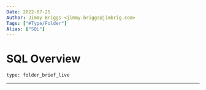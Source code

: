```yaml
---
Date: 2022-07-25
Author: Jimmy Briggs <jimmy.briggs@jimbrig.com>
Tags: ["#Type/Folder"]
Alias: ["SQL"]
---
```


# SQL Overview

 
```ccard
type: folder_brief_live
```
 

***
